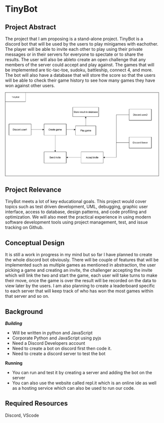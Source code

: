# TinyBot

## Project Abstract
The project that I am proposing is a stand-alone project. TinyBot is a discord bot that will be used by the users to play minigames with eachother. The player will be able 
to invite each other to play using their private messages or in their servers for everyone to spectate or to share the results. The user will also be ableto create an open 
challenge that any members of the server could accept and play against. The games that will be implemented are tic-tac-toe, sudoku, battleship, connect 4, and more. The bot 
will also have a database that will store the score so that the users will be able to check their game history to see how many games they have won against other users. 

![Use Case Image](Patel_TinyBot.png)

## Project Relevance
TinyBot meets a lot of key educational goals. This project would cover topics such as test driven development, UML, debugging, graphic user interface, access to database, design patterns,
and code profiling and optimization. We will also meet the practical experience in using modern software development tools using project management, test, and issue tracking on Github.

## Conceptual Design
It is still a work in progress in my mind but so far I have planned to create the whole discord bot obviously. There will be couple of features that will be implemented such as multiple 
games as mentioned in abstraction, the user picking a game and creating an invite, the challenger accepting the invite which will link the two and start the game, each user will take 
turns to make their move, once the game is over the result will be recorded on the data to view later by the users. I am also planning to create a leaderboard specific to each server 
that will keep track of who has won the most games within that server and so on. 

## Background

***Building***
- Will be written in python and JavaScript
- Corporate Python and JavaScript using pyjs
- Need a Discord Developers account
- Need to create a bot on discord first then code it.
- Need to create a discord server to test the bot

**Running**
- You can run and test it by creating a server and adding the bot on the server
- You can also use the website called repl.it which is an online ide as well as a hosting service which can also be used to run our code.	

## Required Resources
Discord, VScode
